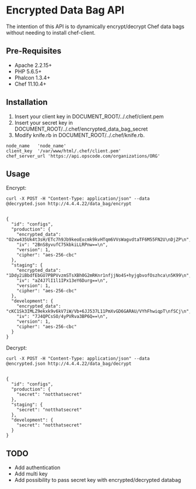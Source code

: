 Encrypted Data Bag API
=================
The intention of this API is to dynamically encrypt/decrypt Chef data bags without needing to install chef-client. 

Pre-Requisites
-----------

* Apache 2.2.15+
* PHP 5.6.5+
* Phalcon 1.3.4+
* Chef 11.10.4+

Installation
-----------

1. Insert your client key in DOCUMENT_ROOT/../.chef/client.pem 
2. Insert your secret key in DOCUMENT_ROOT/../.chef/encrypted_data_bag_secret
3. Modify knife.rb in DOCUMENT_ROOT/../.chef/knife.rb. 
```
node_name	'node_name'
client_key	'/var/www/html/.chef/client.pem'
chef_server_url	'https://api.opscode.com/organizations/ORG'
```


Usage
-----------

Encrypt:
```
curl -X POST -H "Content-Type: application/json" --data @decrypted.json http://4.4.4.22/data_bag/encrypt 
```

<pre><code>
{
  "id": "configs",
  "production": {
    "encrypted_data": "O2xw435Uk4t3sH/ETc7h9Jb9keoExcmk9kvHTqm6VVsWagvdtaTF6M55FN2U\nDjZP\n",
    "iv": "2BnS8yvufC75kbkiLLRPnw==\n",
    "version": 1,
    "cipher": "aes-256-cbc"
  },
  "staging": {
    "encrypted_data": "1Ddy2iBbdfEbGU7PBPVvzmSTsXBh0G2mRKnr1nfjjNo4S+hyjgbvofOszhca\n5K99\n",
    "iv": "aZ4J7lI1l1IPx13eY6Durg==\n",
    "version": 1,
    "cipher": "aes-256-cbc"
  },
  "development": {
    "encrypted_data": "cKC1Sk3IMLZ9ekxk9v6kV7iW/Vb+6JJ537L11PmXvGD6GARAU/VYhFhwiqpT\nfSCj\n",
    "iv": "7J4QPCsSO/4yPVRva3BP6Q==\n",
    "version": 1,
    "cipher": "aes-256-cbc"
  }
}
</code></pre>

Decrypt:
```
curl -X POST -H "Content-Type: application/json" --data @encrypted.json http://4.4.4.22/data_bag/decrypt
```
<pre><code>
{
  "id": "configs",
  "production": {
    "secret": "notthatsecret"
  },
  "staging": {
    "secret": "notthatsecret"
  },
  "development": {
    "secret": "notthatsecret"
  }
}
</pre></code>

TODO
-----------

* Add authentication
* Add multi key 
* Add possibility to pass secret key with encrypted/decrypted databag
